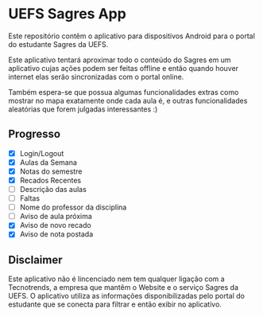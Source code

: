 # UEFS Sagres App
Este repositório contêm o aplicativo para dispositivos Android para o portal do estudante Sagres da UEFS.

Este aplicativo tentará aproximar todo o conteúdo do Sagres em um aplicativo cujas ações podem ser feitas offline e então quando houver internet elas serão sincronizadas com o portal online.

Também espera-se que possua algumas funcionalidades extras como mostrar no mapa exatamente onde cada aula é, e outras funcionalidades aleatórias que forem julgadas interessantes :)

## Progresso
- [x] Login/Logout
- [x] Aulas da Semana
- [x] Notas do semestre
- [x] Recados Recentes
- [ ] Descrição das aulas
- [ ] Faltas
- [ ] Nome do professor da disciplina
- [ ] Aviso de aula próxima
- [x] Aviso de novo recado
- [x] Aviso de nota postada

## Disclaimer
Este aplicativo não é lincenciado nem tem qualquer ligação com a Tecnotrends, a empresa que mantêm o Website e o serviço Sagres da UEFS. O aplicativo utiliza as informações disponibilizadas pelo portal do estudante que se conecta para filtrar e então exibir no aplicativo.
